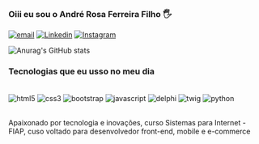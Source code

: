 ### Oiii eu sou o André Rosa Ferreira Filho 🖐️
[![email](https://img.shields.io/badge/Gmail-D14836?style=for-the-badge&logo=gmail&logoColor=white)](arff.ferreira1@gmail.com)
[![Linkedin](https://img.shields.io/badge/LinkedIn-0077B5?style=for-the-badge&logo=linkedin&logoColor=white)](https://www.linkedin.com/in/andre-rosa-ferreira-filho/)
[![Instagram](https://img.shields.io/badge/Instagram-E4405F?style=for-the-badge&logo=instagram&logoColor=white)](https://www.instagram.com/_androsa/)

![Anurag's GitHub stats](https://github-readme-stats.vercel.app/api?username=dedeferreira&show_icons=true&theme=radical)

### Tecnologias que eu usso no meu dia 
<div style="display: inline_block"><br/>
  <img align="center" alt="html5" src="https://img.shields.io/badge/HTML5-E34F26?style=for-the-badge&logo=html5&logoColor=white">
  <img align="center" alt="css3" src="https://img.shields.io/badge/CSS3-1572B6?style=for-the-badge&logo=css3&logoColor=white">
  <img align="center" alt="bootstrap" src="https://img.shields.io/badge/Bootstrap-563D7C?style=for-the-badge&logo=bootstrap&logoColor=white">
  <img align="center" alt="javascript" src="https://img.shields.io/badge/JavaScript-F7DF1E?style=for-the-badge&logo=javascript&logoColor=black">
  <img align="center" alt="delphi" src="https://img.shields.io/badge/Delphi-E32C2E?style=for-the-badge&logo=delphi&logoColor=white">
  <img align="center" alt="twig" src="https://img.shields.io/badge/Twig-FFDC00?style=for-the-badge&logo=twig&logoColor=black">
  <img align="center" alt="python" src="https://img.shields.io/badge/Python-3776AB?style=for-the-badge&logo=python&logoColor=white">
</div><br/>

 Apaixonado por tecnologia e inovações, curso Sistemas para Internet - FIAP, cuso voltado para desenvolvedor front-end, mobile e e-commerce

